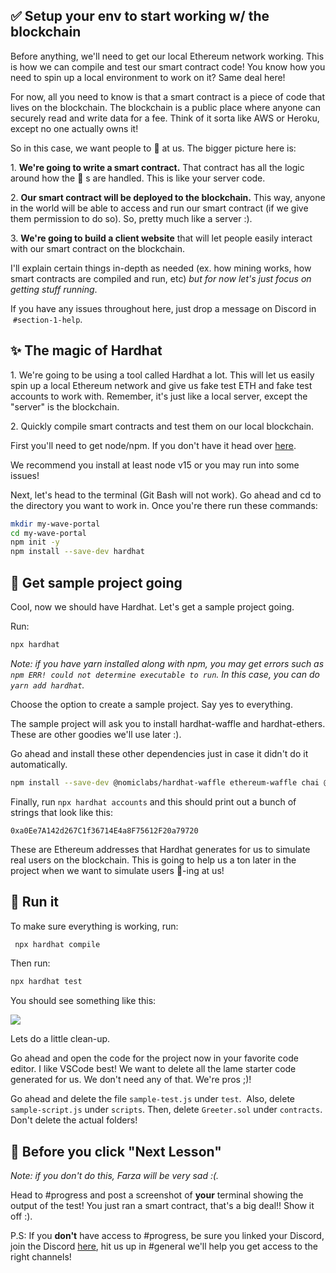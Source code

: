 ✅ Setup your env to start working w/ the blockchain
---------------------------------------------------

Before anything, we'll need to get our local Ethereum network working. This is how we can compile and test our smart contract code! You know how you need to spin up a local environment to work on it? Same deal here!

For now, all you need to know is that a smart contract is a piece of code that lives on the blockchain. The blockchain is a public place where anyone can securely read and write data for a fee. Think of it sorta like AWS or Heroku, except no one actually owns it!

So in this case, we want people to 👋 at us. The bigger picture here is:

1\. **We're going to write a smart contract.** That contract has all the logic around how the 👋 s are handled. This is like your server code.

2\. **Our smart contract will be deployed to the blockchain.** This way, anyone in the world will be able to access and run our smart contract (if we give them permission to do so). So, pretty much like a server :).

3\. **We're going to build a client website** that will let people easily interact with our smart contract on the blockchain.

I'll explain certain things in-depth as needed (ex. how mining works, how smart contracts are compiled and run, etc) *but for now let's just focus on getting stuff running*.

If you have any issues throughout here, just drop a message on Discord in  `#section-1-help`. 

✨ The magic of Hardhat
----------------------

1\. We're going to be using a tool called Hardhat a lot. This will let us easily spin up a local Ethereum network and give us fake test ETH and fake test accounts to work with. Remember, it's just like a local server, except the "server" is the blockchain.

2\. Quickly compile smart contracts and test them on our local blockchain.

First you'll need to get node/npm. If you don't have it head over [here](https://hardhat.org/tutorial/setting-up-the-environment.html).

We recommend you install at least node v15 or you may run into some issues!

Next, let's head to the terminal (Git Bash will not work). Go ahead and cd to the directory you want to work in. Once you're there run these commands:

```bash
mkdir my-wave-portal
cd my-wave-portal
npm init -y
npm install --save-dev hardhat
```

👏 Get sample project going
---------------------------

Cool, now we should have Hardhat. Let's get a sample project going.

Run:

```bash
npx hardhat
```

*Note: if you have yarn installed along with npm, you may get errors such as `npm ERR! could not determine executable to run`. In this case, you can do `yarn add hardhat`.*

Choose the option to create a sample project. Say yes to everything.

The sample project will ask you to install hardhat-waffle and hardhat-ethers. These are other goodies we'll use later :).

Go ahead and install these other dependencies just in case it didn't do it automatically.

```bash
npm install --save-dev @nomiclabs/hardhat-waffle ethereum-waffle chai @nomiclabs/hardhat-ethers ethers
```

Finally, run `npx hardhat accounts` and this should print out a bunch of strings that look like this: 

`0xa0Ee7A142d267C1f36714E4a8F75612F20a79720`

These are Ethereum addresses that Hardhat generates for us to simulate real users on the blockchain. This is going to help us a ton later in the project when we want to simulate users 👋-ing at us!

🌟 Run it
---------

To make sure everything is working, run:

```bash
 npx hardhat compile
```
Then run:

```bash
npx hardhat test
```

You should see something like this:

![](https://i.imgur.com/rjPvls0.png)

Lets do a little clean-up.

Go ahead and open the code for the project now in your favorite code editor. I like VSCode best! We want to delete all the lame starter code generated for us. We don't need any of that. We're pros ;)!

Go ahead and delete the file `sample-test.js` under `test`.  Also, delete `sample-script.js` under `scripts`. Then, delete `Greeter.sol` under `contracts`. Don't delete the actual folders!

🚨 Before you click "Next Lesson"
-------------------------------------------

*Note: if you don't do this, Farza will be very sad :(.*

Head to #progress and post a screenshot of **your** terminal showing the output of the test! You just ran a smart contract, that's a big deal!! Show it off :).

P.S: If you **don't** have access to #progress, be sure you linked your Discord, join the Discord [here](https://discord.gg/mXDqs6Ubcc), hit us up in #general we'll help you get access to the right channels!
